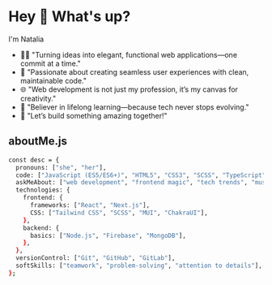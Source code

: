 <h1 align="left">Hey 👋 What's up?</h1>

<p align="left">I'm Natalia</p>

- 👩‍💻 "Turning ideas into elegant, functional web applications—one commit at a time."
- 🌟 "Passionate about creating seamless user experiences with clean, maintainable code."
- 🌐 "Web development is not just my profession, it’s my canvas for creativity."
- 🔄 "Believer in lifelong learning—because tech never stops evolving."
- 🚀 "Let’s build something amazing together!"

###

## aboutMe.js

```bash
const desc = {
  pronouns: ["she", "her"],
  code: ["JavaScript (ES5/ES6+)", "HTML5", "CSS3", "SCSS", "TypeScript"],
  askMeAbout: ["web development", "frontend magic", "tech trends", "music", "coffee"],
  technologies: {
    frontend: {
      frameworks: ["React", "Next.js"],
      CSS: ["Tailwind CSS", "SCSS", "MUI", "ChakraUI"],
    },
    backend: {
      basics: ["Node.js", "Firebase", "MongoDB"],
    },
  },
  versionControl: ["Git", "GitHub", "GitLab"],
  softSkills: ["teamwork", "problem-solving", "attention to details"],
};
```


<!--
**NataliaMahera/NataliaMahera** is a ✨ _special_ ✨ repository because its `README.md` (this file) appears on your GitHub profile.

Here are some ideas to get you started:

- 🔭 I’m currently working on ...
- 🌱 I’m currently learning Node.js
- 👯 I’m looking to collaborate on ...
- 🤔 I’m looking for help with ...
- 💬 Ask me about ...
- 📫 How to reach me: ...
- 😄 Pronouns: ...
- ⚡ Fun fact: ...
-->
